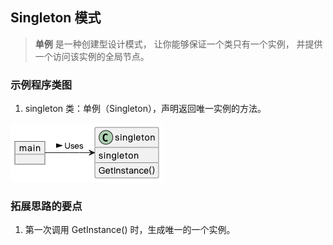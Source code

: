 ## Singleton 模式

> **单例** 是一种创建型设计模式， 让你能够保证一个类只有一个实例， 并提供一个访问该实例的全局节点。

### 示例程序类图

1. singleton 类：单例（Singleton），声明返回唯一实例的方法。

![singleton](./singleton.png)

### 拓展思路的要点

1. 第一次调用 GetInstance() 时，生成唯一的一个实例。
